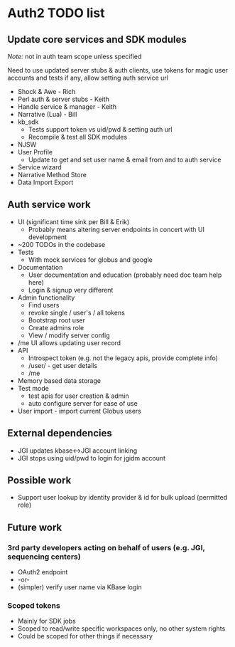 Auth2 TODO list
===============

Update core services and SDK modules
------------------------------------
*Note:* not in auth team scope unless specified

Need to use updated server stubs & auth clients, use tokens for magic user
accounts and tests if any, allow setting auth service url

* Shock & Awe - Rich
* Perl auth & server stubs - Keith
* Handle service & manager - Keith
* Narrative (Lua) - Bill
* kb_sdk
  * Tests support token vs uid/pwd & setting auth url
  * Recompile & test all SDK modules
* NJSW
* User Profile
  * Update to get and set user name & email from and to auth service
* Service wizard
* Narrative Method Store
* Data Import Export

Auth service work
-----------------
* UI (significant time sink per Bill & Erik)
  * Probably means altering server endpoints in concert with UI development
* ~200 TODOs in the codebase
* Tests
  * With mock services for globus and google
* Documentation
  * User documentation and education (probably need doc team help here)
  * Login & signup very different
* Admin functionality
  * Find users
  * revoke single / user's / all tokens
  * Bootstrap root user
  * Create admins role
  * View / modify server config
* /me UI allows updating user record
* API
  * Introspect token (e.g. not the legacy apis, provide complete info)
  * /user/<name> - get user details
  * /me
* Memory based data storage
* Test mode
  * test apis for user creation & admin
  * auto configure server for ease of use
* User import - import current Globus users

External dependencies
---------------------
* JGI updates kbase<->JGI account linking
* JGI stops using uid/pwd to login for jgidm account

Possible work
-------------
* Support user lookup by identity provider & id for bulk upload (permitted role)

Future work
-----------

### 3rd party developers acting on behalf of users (e.g. JGI, sequencing centers)
* OAuth2 endpoint
* -or-
* (simpler) verify user name via KBase login

### Scoped tokens
* Mainly for SDK jobs
* Scoped to read/write specific workspaces only, no other system rights
* Could be scoped for other things if necessary
